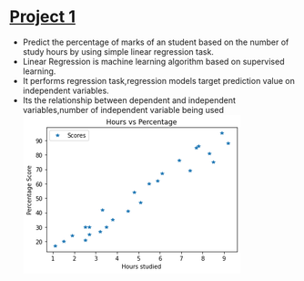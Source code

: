 # [Project 1](https://github.com/Jyothif/Predicting-_Student-Score_Linear-Regression)
* Predict the percentage of marks of an student based on the number of study hours by using simple linear regression task.
* Linear Regression is machine learning algorithm based on supervised learning.
* It performs regression task,regression models target prediction value on independent variables.
* Its the relationship between dependent and independent variables,number of independent variable being used
![](/images/2.png)
